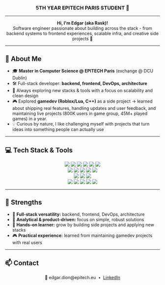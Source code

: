 <h3 align="center">
  5TH YEAR EPITECH PARIS STUDENT 👋
</h3>

---

<p align="center">
  <b>Hi, I'm Edgar (aka Rask)!</b> <br>
  Software engineer passionate about building across the stack -  
  from backend systems to frontend experiences, scalable infra, and creative side projects 🚀
</p>

---

## 🚀 About Me

- 🎓 **Master in Computer Science @ EPITECH Paris** (exchange @ DCU Dublin)  
- 🛠️ Full-stack developer: **backend, frontend, DevOps, architecture**  
- 🌱 Always exploring new stacks & tools with a focus on scalability and clean design  
- 🎮 Explored **gamedev (Roblox/Lua, C++)** as a side project → learned about shipping real features, handling updates and user feedback, and maintaining live projects (800K users in game group, 45M+ played games) in a year.
- 💡 Curious by nature, I like challenging myself with projects that turn ideas into something people can actually use  

---

## 💻 Tech Stack & Tools

<div align="center">
  
  <!-- Programming Languages -->
  <img src="https://img.shields.io/badge/C-00599C?style=flat&logo=c&logoColor=white"/>
  <img src="https://img.shields.io/badge/C++-00599C?style=flat&logo=c%2B%2B&logoColor=white"/>
  <img src="https://img.shields.io/badge/Python-3776AB?style=flat&logo=python&logoColor=white"/>
  <img src="https://img.shields.io/badge/Lua-2C2D72?style=flat&logo=lua&logoColor=white"/>
  <img src="https://img.shields.io/badge/JavaScript-F7DF1E?style=flat&logo=javascript&logoColor=black"/>
  <img src="https://img.shields.io/badge/TypeScript-3178C6?style=flat&logo=typescript&logoColor=white"/>
  <br>
  <!-- Web & Frameworks -->
  <img src="https://img.shields.io/badge/React-61DAFB?style=flat&logo=react&logoColor=black"/>
  <img src="https://img.shields.io/badge/Next.js-000000?style=flat&logo=next.js&logoColor=white"/>
  <img src="https://img.shields.io/badge/Three.js-000000?style=flat&logo=three.js&logoColor=white"/>
  <img src="https://img.shields.io/badge/Tailwind-38B2AC?style=flat&logo=tailwindcss&logoColor=white"/>
  <img src="https://img.shields.io/badge/Node.js-339933?style=flat&logo=nodedotjs&logoColor=white"/>
  <br>
  <!-- DevOps & Containers -->
  <img src="https://img.shields.io/badge/Docker-2496ED?style=flat&logo=docker&logoColor=white"/>
  <img src="https://img.shields.io/badge/Kubernetes-326CE5?style=flat&logo=kubernetes&logoColor=white"/>
  <img src="https://img.shields.io/badge/Terraform-844FBA?style=flat&logo=terraform&logoColor=white"/>
  <br>
  <!-- Tools -->
  <img src="https://img.shields.io/badge/Git-F05032?style=flat&logo=git&logoColor=white"/>
  <img src="https://img.shields.io/badge/Linux-333333?style=flat&logo=linux&logoColor=white"/>
  <img src="https://img.shields.io/badge/Figma-F24E1E?style=flat&logo=figma&logoColor=white"/>
  <img src="https://img.shields.io/badge/Postman-FF6C37?style=flat&logo=postman&logoColor=white"/>
  <img src="https://img.shields.io/badge/Slack-4A154B?style=flat&logo=slack&logoColor=white"/>
</div>

---

## 🎯 Strengths

- 🔧 **Full-stack versatility:** backend, frontend, DevOps, architecture  
- 🧠 **Analytical & product-driven:** focus on simple, robust solutions  
- 🚀 **Hands-on learner:** grow by building side projects and applying new stacks  
- 🎮 **Practical experience:** learned from maintaining gamedev projects with real users  

---

## 📫 Contact

<p align="center">
  📧 edgar.dion@epitech.eu &nbsp;•&nbsp;  
  <a href="https://www.linkedin.com/in/edgar-dion-a8b7a9234">LinkedIn</a>
</p>
